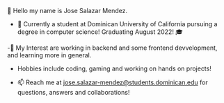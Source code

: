 👋 Hello my name is Jose Salazar Mendez.


- 🌱 Currently a student at Dominican University of California pursuing a degree in computer science!
    Graduating August 2022! 🎓


-🥇 My Interest are working in backend and some frontend devvelopment, and learning more in general.

- Hobbies include coding, gaming and working on hands on projects!


- 📫 Reach me at jose.salazar-mendez@students.dominican.edu for questions, answers and collaborations!
